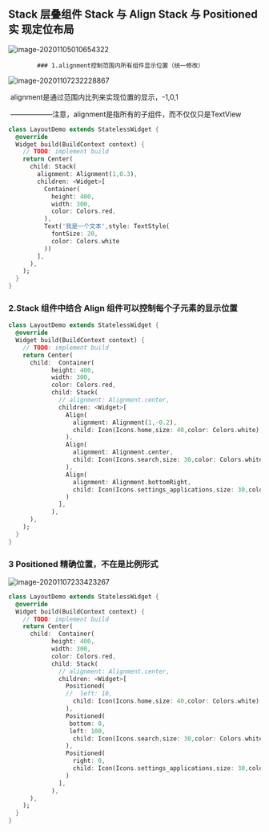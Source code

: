 ## Stack 层叠组件 Stack 与 Align Stack 与 Positioned 实 现定位布局

![image-20201105010654322](C:\Users\jialiang.li\AppData\Roaming\Typora\typora-user-images\image-20201105010654322.png)

			### 1.alignment控制范围内所有组件显示位置（统一修改）

![image-20201107232228867](C:\Users\jialiang.li\AppData\Roaming\Typora\typora-user-images\image-20201107232228867.png)

​				alignment是通过范围内比列来实现位置的显示，-1,0,1 

​			——————注意，alignment是指所有的子组件，而不仅仅只是TextView

```dart
class LayoutDemo extends StatelessWidget {
  @override
  Widget build(BuildContext context) {
    // TODO: implement build
    return Center(
      child: Stack(
        alignment: Alignment(1,0.3),
        children: <Widget>[              
          Container(
            height: 400,
            width: 300,
            color: Colors.red,
          ),
          Text('我是一个文本',style: TextStyle(
            fontSize: 20,
            color: Colors.white
          ))           
        ],
      ),
    );
  }
}

```

### 2.Stack 组件中结合 Align 组件可以控制每个子元素的显示位置

``` dart
class LayoutDemo extends StatelessWidget {
  @override
  Widget build(BuildContext context) {
    // TODO: implement build
    return Center(
      child:  Container(
            height: 400,
            width: 300,
            color: Colors.red,
            child: Stack(
              // alignment: Alignment.center,
              children: <Widget>[
                Align(
                  alignment: Alignment(1,-0.2),
                  child: Icon(Icons.home,size: 40,color: Colors.white),
                ),
                Align(
                  alignment: Alignment.center,
                  child: Icon(Icons.search,size: 30,color: Colors.white),
                ),
                Align(
                  alignment: Alignment.bottomRight,
                  child: Icon(Icons.settings_applications,size: 30,color: Colors.white),
                )
              ],
            ),
      ),
    );
  }
}
```

### 3 Positioned 精确位置，不在是比例形式

![image-20201107233423267](C:\Users\jialiang.li\AppData\Roaming\Typora\typora-user-images\image-20201107233423267.png)

``` dart
class LayoutDemo extends StatelessWidget {
  @override
  Widget build(BuildContext context) {
    // TODO: implement build
    return Center(
      child:  Container(
            height: 400,
            width: 300,
            color: Colors.red,
            child: Stack(
              // alignment: Alignment.center,
              children: <Widget>[
                Positioned(
                //  left: 10,
                  child: Icon(Icons.home,size: 40,color: Colors.white),
                ),
                Positioned(
                 bottom: 0,
                 left: 100,
                  child: Icon(Icons.search,size: 30,color: Colors.white),
                ),
                Positioned(
                  right: 0,
                  child: Icon(Icons.settings_applications,size: 30,color: Colors.white),
                )
              ],
            ),
      ),
    );
  }
}
```









